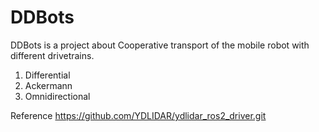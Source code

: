 # DDBots

DDBots is a project about Cooperative transport of the mobile robot with different drivetrains.
1. Differential
2. Ackermann
3. Omnidirectional


Reference
https://github.com/YDLIDAR/ydlidar_ros2_driver.git
